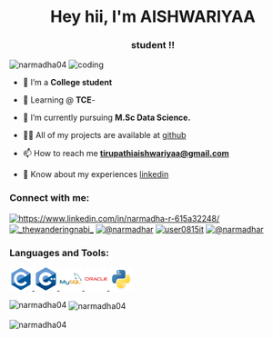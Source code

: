 <h1 align="center">Hey hii, I'm AISHWARIYAA </h1>
<h3 align="center"> student !!</h3>
<img align="right" alt="coding" width="400" src="https://github.com/Saravanakumar1210/saravanakumar1210s/blob/main/narmadha%20gif.gif">

<p align="left"> <img src="https://komarev.com/ghpvc/?username=narmadha04&label=Profile%20views&color=0e75b6&style=flat" alt="narmadha04" /> </p>

- 🔭 I’m a **College student**

- 📗 Learning @ **TCE**-
- 🌱 I’m currently pursuing **M.Sc Data Science.**

- 👨‍💻 All of my projects are available at [github](AISHWARIYAA-T)

- 📫 How to reach me **tirupathiaishwariyaa@gmail.com**

- 📄 Know about my experiences [linkedin](https://www.linkedin.com/in/aishwariyaa-t-288536282/)

<h3 align="left">Connect with me:</h3>
<p align="left">
<a href="https://linkedin.com/in/https://www.linkedin.com/in/narmadha-r-615a32248/" target="blank"><img align="center" src="https://raw.githubusercontent.com/rahuldkjain/github-profile-readme-generator/master/src/images/icons/Social/linked-in-alt.svg" alt="https://www.linkedin.com/in/narmadha-r-615a32248/" height="30" width="40" /></a>
<a href="https://instagram.com/_thewanderingnabi_" target="blank"><img align="center" src="https://raw.githubusercontent.com/rahuldkjain/github-profile-readme-generator/master/src/images/icons/Social/instagram.svg" alt="_thewanderingnabi_" height="30" width="40" /></a>
<a href="https://www.hackerrank.com/@narmadhar" target="blank"><img align="center" src="https://raw.githubusercontent.com/rahuldkjain/github-profile-readme-generator/master/src/images/icons/Social/hackerrank.svg" alt="@narmadhar" height="30" width="40" /></a>
<a href="https://www.leetcode.com/user0815it" target="blank"><img align="center" src="https://raw.githubusercontent.com/rahuldkjain/github-profile-readme-generator/master/src/images/icons/Social/leet-code.svg" alt="user0815it" height="30" width="40" /></a>
<a href="https://www.hackerearth.com/@narmadhar" target="blank"><img align="center" src="https://raw.githubusercontent.com/rahuldkjain/github-profile-readme-generator/master/src/images/icons/Social/hackerearth.svg" alt="@narmadhar" height="30" width="40" /></a>
</p>

<h3 align="left">Languages and Tools:</h3>
<p align="left"> <a href="https://www.cprogramming.com/" target="_blank" rel="noreferrer"> <img src="https://raw.githubusercontent.com/devicons/devicon/master/icons/c/c-original.svg" alt="c" width="40" height="40"/> </a> <a href="https://www.w3schools.com/cpp/" target="_blank" rel="noreferrer"> <img src="https://raw.githubusercontent.com/devicons/devicon/master/icons/cplusplus/cplusplus-original.svg" alt="cplusplus" width="40" height="40"/> </a> <a href="https://www.mysql.com/" target="_blank" rel="noreferrer"> <img src="https://raw.githubusercontent.com/devicons/devicon/master/icons/mysql/mysql-original-wordmark.svg" alt="mysql" width="40" height="40"/> </a> <a href="https://www.oracle.com/" target="_blank" rel="noreferrer"> <img src="https://raw.githubusercontent.com/devicons/devicon/master/icons/oracle/oracle-original.svg" alt="oracle" width="40" height="40"/> </a> <a href="https://www.python.org" target="_blank" rel="noreferrer"> <img src="https://raw.githubusercontent.com/devicons/devicon/master/icons/python/python-original.svg" alt="python" width="40" height="40"/> </a> </p>

<p><img align="left" src="https://github-readme-stats.vercel.app/api/top-langs?username=narmadha04&show_icons=true&locale=en&layout=compact" alt="narmadha04" /></p>

<p>&nbsp;<img align="center" src="https://github-readme-stats.vercel.app/api?username=narmadha04&show_icons=true&locale=en" alt="narmadha04" /></p>

<p><img align="center" src="https://github-readme-streak-stats.herokuapp.com/?user=narmadha04&" alt="narmadha04" /></p>
